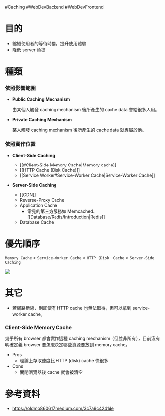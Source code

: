 #Caching #WebDevBackend #WebDevFrontend 

# 目的

- 縮短使用者的等待時間，提升使用體驗
- 降低 server 負擔

# 種類

### 依照影響範圍

- **Public Caching Mechanism**

    由某個人觸發 caching mechanism 後所產生的 cache data 會給很多人用。

- **Private Caching Mechanism**

    某人觸發 caching mechanism 後所產生的 cache data 就專屬於他。

### 依照實作位置

- **Client-Side Caching**

  - [[#Client-Side Memory Cache|Memory cache]]
  - [[HTTP Cache (Disk Cache)]]
  - [[Service Worker#Service-Worker Cache|Service-Worker Cache]]

- **Server-Side Caching**

  - [[CDN]]
  - Reverse-Proxy Cache
  - Application Cache
      - 常見的第三方服務如 Memcached、[[Database/Redis/Introduction|Redis]]
  - Database Cache

# 優先順序

`Memory Cache` > `Service-Worker Cache` > `HTTP (Disk) Cache` > `Server-Side Caching`

![](<https://raw.githubusercontent.com/Jamison-Chen/KM-software/master/img/caching mechanism.png>)

# 其它

- 若網路斷線，則即使有 HTTP cache 也無法取得，但可以拿到 service-worker cache。

### Client-Side Memory Cache

幾乎所有 browser 都會實作這種 caching mechanism（但並非所有），目前沒有明確定義 browser 要怎麼決定哪些資源要放到 memory cache。

- Pros
    - 理論上存取速度比 HTTP (disk) cache 快很多
- Cons
    - 關閉瀏覽器後 cache 就會被清空

# 參考資料

- <https://oldmo860617.medium.com/3c7a9c4241de>
